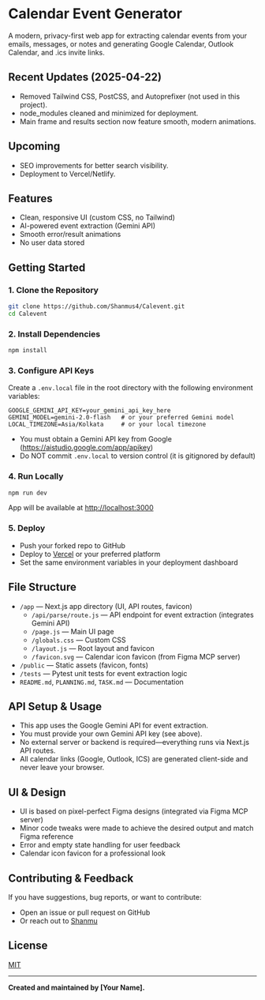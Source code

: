 # Calendar Event Generator

A modern, privacy-first web app for extracting calendar events from your emails, messages, or notes and generating Google Calendar, Outlook Calendar, and .ics invite links.

## Recent Updates (2025-04-22)
- Removed Tailwind CSS, PostCSS, and Autoprefixer (not used in this project).
- node_modules cleaned and minimized for deployment.
- Main frame and results section now feature smooth, modern animations.

## Upcoming
- SEO improvements for better search visibility.
- Deployment to Vercel/Netlify.

## Features
- Clean, responsive UI (custom CSS, no Tailwind)
- AI-powered event extraction (Gemini API)
- Smooth error/result animations
- No user data stored

## Getting Started

### 1. Clone the Repository
```sh
git clone https://github.com/Shanmus4/Calevent.git
cd Calevent
```

### 2. Install Dependencies
```sh
npm install
```

### 3. Configure API Keys
Create a `.env.local` file in the root directory with the following environment variables:

```
GOOGLE_GEMINI_API_KEY=your_gemini_api_key_here
GEMINI_MODEL=gemini-2.0-flash   # or your preferred Gemini model
LOCAL_TIMEZONE=Asia/Kolkata     # or your local timezone
```
- You must obtain a Gemini API key from Google (https://aistudio.google.com/app/apikey)
- Do NOT commit `.env.local` to version control (it is gitignored by default)

### 4. Run Locally
```sh
npm run dev
```
App will be available at [http://localhost:3000](http://localhost:3000)

### 5. Deploy
- Push your forked repo to GitHub
- Deploy to [Vercel](https://vercel.com/) or your preferred platform
- Set the same environment variables in your deployment dashboard

## File Structure
- `/app` — Next.js app directory (UI, API routes, favicon)
  - `/api/parse/route.js` — API endpoint for event extraction (integrates Gemini API)
  - `/page.js` — Main UI page
  - `/globals.css` — Custom CSS
  - `/layout.js` — Root layout and favicon
  - `/favicon.svg` — Calendar icon favicon (from Figma MCP server)
- `/public` — Static assets (favicon, fonts)
- `/tests` — Pytest unit tests for event extraction logic
- `README.md`, `PLANNING.md`, `TASK.md` — Documentation

## API Setup & Usage
- This app uses the Google Gemini API for event extraction.
- You must provide your own Gemini API key (see above).
- No external server or backend is required—everything runs via Next.js API routes.
- All calendar links (Google, Outlook, ICS) are generated client-side and never leave your browser.

## UI & Design
- UI is based on pixel-perfect Figma designs (integrated via Figma MCP server)
- Minor code tweaks were made to achieve the desired output and match Figma reference
- Error and empty state handling for user feedback
- Calendar icon favicon for a professional look

## Contributing & Feedback
If you have suggestions, bug reports, or want to contribute:
- Open an issue or pull request on GitHub
- Or reach out to [Shanmu](https://shanmus4.framer.website/)

## License
[MIT](LICENSE)

---

**Created and maintained by [Your Name].**
